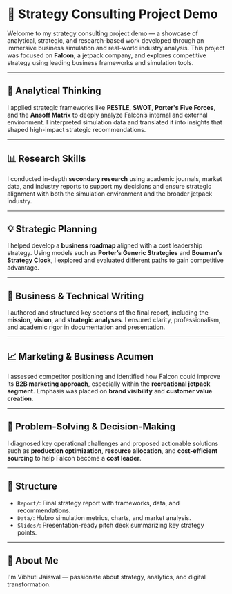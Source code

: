 # 🚀 Strategy Consulting Project Demo

Welcome to my strategy consulting project demo — a showcase of analytical, strategic, and research-based work developed through an immersive business simulation and real-world industry analysis. This project was focused on **Falcon**, a jetpack company, and explores competitive strategy using leading business frameworks and simulation tools.

---

## 🧠 Analytical Thinking
I applied strategic frameworks like **PESTLE**, **SWOT**, **Porter's Five Forces**, and the **Ansoff Matrix** to deeply analyze Falcon’s internal and external environment. I interpreted simulation data and translated it into insights that shaped high-impact strategic recommendations.

---

## 📊 Research Skills
I conducted in-depth **secondary research** using academic journals, market data, and industry reports to support my decisions and ensure strategic alignment with both the simulation environment and the broader jetpack industry.

---

## 💡 Strategic Planning
I helped develop a **business roadmap** aligned with a cost leadership strategy. Using models such as **Porter’s Generic Strategies** and **Bowman’s Strategy Clock**, I explored and evaluated different paths to gain competitive advantage.

---

## 📝 Business & Technical Writing
I authored and structured key sections of the final report, including the **mission**, **vision**, and **strategic analyses**. I ensured clarity, professionalism, and academic rigor in documentation and presentation.

---

## 📈 Marketing & Business Acumen
I assessed competitor positioning and identified how Falcon could improve its **B2B marketing approach**, especially within the **recreational jetpack segment**. Emphasis was placed on **brand visibility** and **customer value creation**.

---

## 🧭 Problem-Solving & Decision-Making
I diagnosed key operational challenges and proposed actionable solutions such as **production optimization**, **resource allocation**, and **cost-efficient sourcing** to help Falcon become a **cost leader**.

---

## 📂 Structure
- `Report/`: Final strategy report with frameworks, data, and recommendations.
- `Data/`: Hubro simulation metrics, charts, and market analysis.
- `Slides/`: Presentation-ready pitch deck summarizing key strategy points.

---

## 👤 About Me
I'm Vibhuti Jaiswal — passionate about strategy, analytics, and digital transformation.  
